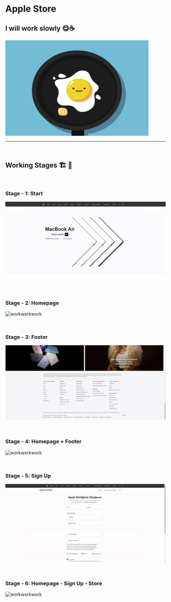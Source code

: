 # Apple Store

## I will work slowly 😋☕

<img src="https://github.com/alikartalonline/Apple-Store/blob/main/assets/loading.gif" width="450" height="300" alt="Loading...">


<br>
<hr>
<br>

## Working Stages 🏗️ 🚧 

<br>

### Stage - 1: Start

![workworkwork](https://github.com/alikartalonline/Apple-Store/blob/main/assets/chapter1.png)

<br>

### Stage - 2: Homepage

![workworkwork](https://github.com/alikartalonline/Apple-Store/blob/main/assets/working1.gif)


<br>

### Stage - 3: Footer

![workworkwork](https://github.com/alikartalonline/Apple-Store/blob/main/assets/footer.png)

<br>

### Stage - 4: Homepage + Footer 

![workworkwork](https://github.com/alikartalonline/Apple-Store/blob/main/assets/working2.gif)

<br>

### Stage - 5: Sign Up

![workworkwork](https://github.com/alikartalonline/Apple-Store/blob/main/assets/working3.gif)

<br>

### Stage - 6: Homepage - Sign Up - Store

![workworkwork](https://github.com/alikartalonline/Apple-Store/blob/main/assets/working4.gif)